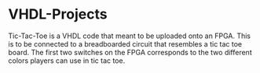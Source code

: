# VHDL-Projects
Tic-Tac-Toe is a VHDL code that meant to be uploaded onto an FPGA. This is to be connected to a breadboarded circuit that resembles a tic tac toe board. The first two switches on the FPGA corresponds to the two different colors players can use in tic tac toe.
    
    
